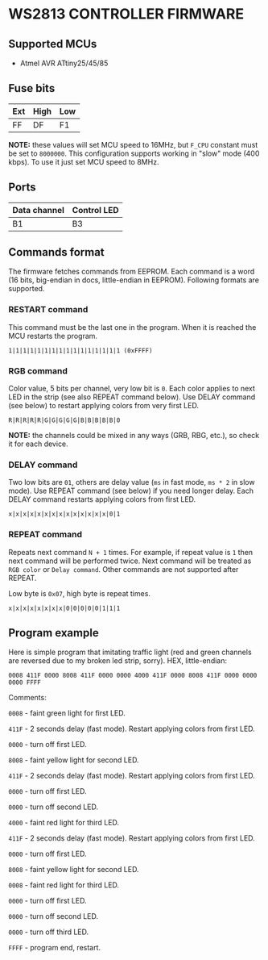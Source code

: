 # WS2813 CONTROLLER FIRMWARE

## Supported MCUs

* Atmel AVR ATtiny25/45/85

## Fuse bits

Ext | High | Low
--|--|--
FF | DF | F1

**NOTE:** these values will set MCU speed to 16MHz, but `F_CPU` constant must be set to `8000000`. This configuration supports working in "slow" mode (400 kbps). To use it just set MCU speed to 8MHz.

## Ports

Data channel | Control LED
--|--
B1 | B3

## Commands format

The firmware fetches commands from EEPROM. Each command is a word (16 bits, big-endian in docs, little-endian in EEPROM). Following formats are supported.

### RESTART command

This command must be the last one in the program. When it is reached the MCU restarts the program.

```
1|1|1|1|1|1|1|1|1|1|1|1|1|1|1|1 (0xFFFF)
```

### RGB command

Color value, 5 bits per channel, very low bit is `0`. Each color applies to next LED in the strip (see also REPEAT command below). Use DELAY command (see below) to restart applying colors from very first LED.

```
R|R|R|R|R|G|G|G|G|G|B|B|B|B|B|0
```
**NOTE:** the channels could be mixed in any ways (GRB, RBG, etc.), so check it for each device.

### DELAY command

Two low bits are `01`, others are delay value (`ms` in fast mode, `ms * 2` in slow mode). Use REPEAT command (see below) if you need longer delay. Each DELAY command restarts applying colors from first LED.

```
x|x|x|x|x|x|x|x|x|x|x|x|x|x|0|1
```

### REPEAT command

Repeats next command `N + 1` times. For example, if repeat value is `1` then next command will be performed twice. Next command will be treated as `RGB color` or `Delay command`. Other commands are not supported after REPEAT.

Low byte is `0x07`, high byte is repeat times.

```
x|x|x|x|x|x|x|x|0|0|0|0|0|1|1|1
```

## Program example

Here is simple program that imitating traffic light (red and green channels are reversed due to my broken led strip, sorry). HEX, little-endian:

```
0008 411F 0000 8008 411F 0000 0000 4000 411F 0000 8008 411F 0000 0000 0000 FFFF
```

Comments:

`0008` - faint green light for first LED.

`411F` - 2 seconds delay (fast mode). Restart applying colors from first LED.

`0000` - turn off first LED.

`8008` - faint yellow light for second LED.

`411F` - 2 seconds delay (fast mode). Restart applying colors from first LED.

`0000` - turn off first LED.

`0000` - turn off second LED.

`4000` - faint red light for third LED.

`411F` - 2 seconds delay (fast mode). Restart applying colors from first LED.

`0000` - turn off first LED.

`8008` - faint yellow light for second LED.

`0008` - faint red light for third LED.

`0000` - turn off first LED.

`0000` - turn off second LED.

`0000` - turn off third LED.

`FFFF` - program end, restart.